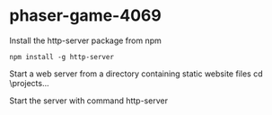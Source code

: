 # phaser-game-4069

Install the http-server package from npm

	npm install -g http-server

Start a web server from a directory containing static website files
	cd \projects\...

Start the server with command
	http-server
